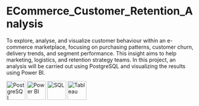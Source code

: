 # ECommerce_Customer_Retention_Analysis
To explore, analyse, and visualize customer behaviour within an e-commerce marketplace, focusing on purchasing patterns, customer churn, delivery trends, and segment performance. 
This insight aims to help marketing, logistics, and retention strategy teams.
In this project, an analysis will be carried out using PostgreSQL and visualizing the results using Power BI.

<img src="https://github.com/wallmaden/ECommerce_Customer_Rentention_Analysis/blob/main/assets/icons/postgresql.png?raw=true" alt="PostgreSQL" width="50"/>
<img src="https://github.com/wallmaden/ECommerce_Customer_Rentention_Analysis/blob/main/assets/icons/powerbi.png?raw=true" alt="Power BI" width="50"/>
<img src="https://github.com/wallmaden/ECommerce_Customer_Rentention_Analysis/blob/main/assets/icons/sql.png?raw=true" alt="SQL" width="50"/>
<img src="https://github.com/wallmaden/ECommerce_Customer_Rentention_Analysis/blob/main/assets/icons/tableau.png?raw=true" alt="Tableau" width="50"/>
           	
